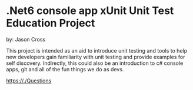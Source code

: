 # .Net6 console app xUnit Unit Test Education Project

by: Jason Cross

This project is intended as an aid to introduce unit testing and tools to help new developers gain familiarity with unit testing and provide examples for self discovery. Indirectly, this could also be an introduction to c# console apps, git and all of the fun things we do as devs.

<https://./Questions>